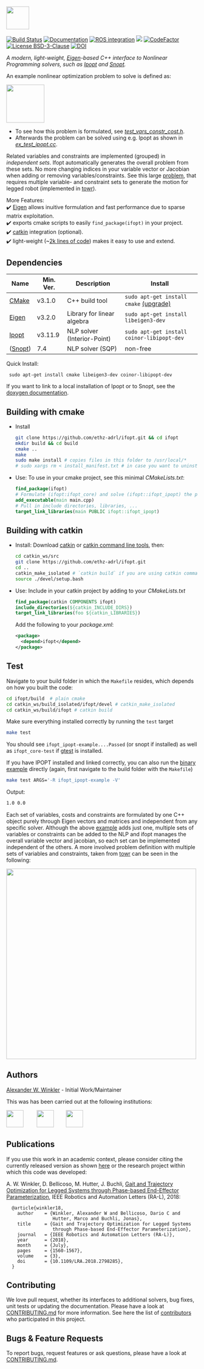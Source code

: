### <img src="https://i.imgur.com/ZOfGZwB.png" height="60" />

[![Build Status](http://build.ros.org/buildStatus/icon?job=Kdev__ifopt__ubuntu_xenial_amd64)](http://build.ros.org/view/Kdev/job/Kdev__ifopt__ubuntu_xenial_amd64/)
[![Documentation](https://img.shields.io/badge/docs-generated-brightgreen.svg)](http://docs.ros.org/kinetic/api/ifopt/html/)
[![ROS integration](https://img.shields.io/badge/ROS-integration-blue.svg)](http://wiki.ros.org/ifopt)
![](https://tokei.rs/b1/github/ethz-adrl/ifopt)
[![CodeFactor](https://www.codefactor.io/repository/github/ethz-adrl/ifopt/badge)](https://www.codefactor.io/repository/github/ethz-adrl/ifopt)
[![License BSD-3-Clause](https://img.shields.io/badge/license-BSD--3--Clause-blue.svg)](https://tldrlegal.com/license/bsd-3-clause-license-%28revised%29#fulltext)
[![DOI](https://zenodo.org/badge/DOI/10.5281/zenodo.1135046.svg)](https://doi.org/10.5281/zenodo.1135046)
<!-- The actual jenkins documentation job can be found here -->
<!-- http://build.ros.org/view/Ldoc/job/Ldoc__ifopt__ubuntu_xenial_amd64/ -->

*A modern, light-weight, [Eigen]-based C++ interface to Nonlinear Programming solvers, such as [Ipopt] and [Snopt].*

An example nonlinear optimization problem to solve is defined as:

<img align="center" height="100" src="https://i.imgur.com/YGi4LrR.png"/>

* To see how this problem is formulated, see [*test_vars_constr_cost.h*](ifopt_core/test/ifopt/test_vars_constr_cost.h).   
* Afterwards the problem can be solved using e.g. Ipopt as shown in [*ex_test_ipopt.cc*](ifopt_ipopt/test/ex_test_ipopt.cc).   

Related variables and constraints are implemented (grouped) in *independent sets*. Ifopt automatically generates the overall problem from these sets. No more changing indices in your variable vector or Jacobian when adding or removing variables/constraints. See this large [problem](https://i.imgur.com/4yhohZF.png), that requires multiple variable- and constraint sets to generate the motion for legged robot (implemented in [towr]).

More Features:  
:heavy_check_mark: [Eigen] allows inuitive formulation and fast performance due to sparse matrix exploitation.  
:heavy_check_mark: exports cmake scripts to easily `find_package(ifopt)` in your project.  
:heavy_check_mark: [catkin] integration (optional).  
:heavy_check_mark: light-weight (~[2k lines of code](https://i.imgur.com/NCPJsSw.png)) makes it easy to use and extend.  



## Dependencies
Name | Min. Ver. | Description | Install
--- | --- | --- | --- |
[CMake] | v3.1.0 | C++ build tool | ```sudo apt-get install cmake``` [(upgrade)](https://askubuntu.com/questions/829310/how-to-upgrade-cmake-in-ubuntu#answer-908211)
[Eigen] | v3.2.0 | Library for linear algebra | ```sudo apt-get install libeigen3-dev```
[Ipopt] | v3.11.9 | NLP solver (Interior-Point) |```sudo apt-get install coinor-libipopt-dev```
([Snopt]) |  7.4  |  NLP solver (SQP) | non-free

Quick Install: 

``` sudo apt-get install cmake libeigen3-dev coinor-libipopt-dev```

If you want to link to a local installation of Ipopt or to Snopt, see the [doxygen documentation](http://docs.ros.org/kinetic/api/ifopt/html/).

  
## Building with cmake
* Install
  ```bash
  git clone https://github.com/ethz-adrl/ifopt.git && cd ifopt
  mkdir build && cd build
  cmake ..
  make
  sudo make install # copies files in this folder to /usr/local/*
  # sudo xargs rm < install_manifest.txt # in case you want to uninstall the above
  ```

* Use: To use in your cmake project, see this minimal *CMakeLists.txt*:
  ```cmake
  find_package(ifopt)
  # Formulate (ifopt:ifopt_core) and solve (ifopt::ifopt_ipopt) the problem
  add_executable(main main.cpp)
  # Pull in include directories, libraries, ... 
  target_link_libraries(main PUBLIC ifopt::ifopt_ipopt) 
  ```
        
## Building with catkin
* Install: Download [catkin] or [catkin command line tools], then:
  ```bash
  cd catkin_ws/src
  git clone https://github.com/ethz-adrl/ifopt.git
  cd ..
  catkin_make_isolated # `catkin build` if you are using catkin command-line tools 
  source ./devel/setup.bash
  ```
  
* Use: Include in your catkin project by adding to your *CMakeLists.txt* 
  ```cmake
  find_package(catkin COMPONENTS ifopt) 
  include_directories(${catkin_INCLUDE_DIRS})
  target_link_libraries(foo ${catkin_LIBRARIES})
  ```
  Add the following to your *package.xml*:
  ```xml
  <package>
    <depend>ifopt</depend>
  </package>
  ```
  
## Test 
Navigate to your build folder in which the `Makefile` resides, which depends
on how you built the code:
```bash
cd ifopt/build  # plain cmake 
cd catkin_ws/build_isolated/ifopt/devel # catkin_make_isolated
cd catkin_ws/build/ifopt # catkin build
```
Make sure everything installed correctly by running the `test` target
```bash
make test
```
You should see `ifopt_ipopt-example....Passed` (or snopt if installed) as well as `ifopt_core-test` if
[gtest] is installed.

If you have IPOPT installed and linked correctly, you can also run the [binary example](ifopt_ipopt/test/ex_test_ipopt.cc) 
directly (again, first navigate to the build folder with the `Makefile`)
```bash
make test ARGS='-R ifopt_ipopt-example -V'
```
Output:
```bash
1.0 0.0
```

Each set of variables, costs and constraints are formulated by one C++ object
purely through Eigen vectors and matrices and independent from any specific solver.
Although the above [example](ifopt_core/test/ifopt/test_vars_constr_cost.h) adds just one, 
multiple sets of variables or constraints can be added to the NLP and ifopt manages 
the overall variable vector and jacobian, so each set can be implemented independent of 
the others. A more involved problem definition with multiple sets 
of variables and constraints, taken from [towr] can be seen in the following: 

<img align="center" height="500" src="https://i.imgur.com/4yhohZF.png"/>

## Authors 
[Alexander W. Winkler](https://awinkler.github.io/) - Initial Work/Maintainer

This was has been carried out at the following institutions:

[<img src="https://i.imgur.com/aGOnNTZ.png" height="45" />](https://www.ethz.ch/en.html "ETH Zurich") &nbsp; &nbsp; &nbsp; &nbsp; [<img src="https://i.imgur.com/uCvLs2j.png" height="45" />](http://www.adrl.ethz.ch/doku.php "Agile and Dexterous Robotics Lab")  &nbsp; &nbsp; &nbsp; &nbsp;[<img src="https://i.imgur.com/gYxWH9p.png" height="45" />](http://www.rsl.ethz.ch/ "Robotic Systems Lab")


## Publications
If you use this work in an academic context, please consider citing the currently released version as shown [here](https://zenodo.org/record/1135085/export/hx#.Wk4NGTCGPmE)
or the research project within which this code was developed:

A. W. Winkler, D. Bellicoso, M. Hutter, J. Buchli, [Gait and Trajectory Optimization for Legged Systems through Phase-based End-Effector Parameterization](https://awinkler.github.io/publications), IEEE Robotics and Automation Letters (RA-L), 2018:


      @article{winkler18,
        author    = {Winkler, Alexander W and Bellicoso, Dario C and 
                     Hutter, Marco and Buchli, Jonas},
        title     = {Gait and Trajectory Optimization for Legged Systems 
                     through Phase-based End-Effector Parameterization},
        journal   = {IEEE Robotics and Automation Letters (RA-L)},
        year      = {2018},
        month     = {July},
        pages     = {1560-1567},
        volume    = {3},
        doi       = {10.1109/LRA.2018.2798285},
      }


## Contributing
We love pull request, whether its interfaces to additional solvers, bug fixes, unit tests or updating the documentation. Please have a look at [CONTRIBUTING.md](CONTRIBUTING.md) for more information. 
See here the list of [contributors](https://github.com/ethz-adrl/ifopt/graphs/contributors) who participated in this project.


##  Bugs & Feature Requests
To report bugs, request features or ask questions, please have a look at [CONTRIBUTING.md](CONTRIBUTING.md). 



[CMake]: https://cmake.org/cmake/help/v3.0/
[Eigen]: http://eigen.tuxfamily.org
[Ipopt]: https://projects.coin-or.org/Ipopt
[Snopt]: http://ampl.com/products/solvers/solvers-we-sell/snopt/
[catkin]: http://wiki.ros.org/catkin/Tutorials/create_a_workspace
[catkin command line tools]: http://catkin-tools.readthedocs.io/en/latest/installing.html
[towr]: https://github.com/ethz-adrl/towr
[catkin tools]: http://catkin-tools.readthedocs.org/
[ROS]: http://www.ros.org
[rviz]: http://wiki.ros.org/rviz
[gtest]: https://github.com/google/googletest


